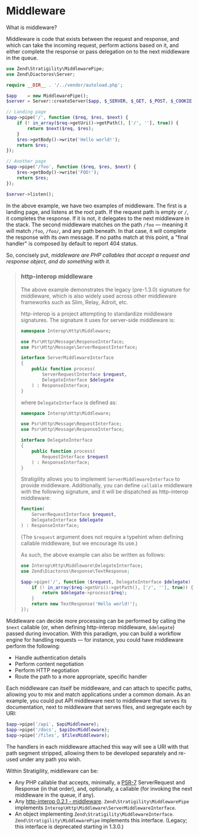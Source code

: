 # Middleware

What is middleware?

Middleware is code that exists between the request and response, and which can
take the incoming request, perform actions based on it, and either complete the
response or pass delegation on to the next middleware in the queue.

```php
use Zend\Stratigility\MiddlewarePipe;
use Zend\Diactoros\Server;

require __DIR__ . '/../vendor/autoload.php';

$app    = new MiddlewarePipe();
$server = Server::createServer($app, $_SERVER, $_GET, $_POST, $_COOKIE, $_FILES);

// Landing page
$app->pipe('/', function ($req, $res, $next) {
    if (! in_array($req->getUri()->getPath(), ['/', ''], true)) {
        return $next($req, $res);
    }
    $res->getBody()->write('Hello world!');
    return $res;
});

// Another page
$app->pipe('/foo', function ($req, $res, $next) {
    $res->getBody()->write('FOO!');
    return $res;
});

$server->listen();
```

In the above example, we have two examples of middleware. The first is a
landing page, and listens at the root path. If the request path is empty or
`/`, it completes the response. If it is not, it delegates to the next
middleware in the stack. The second middleware matches on the path `/foo`
&mdash; meaning it will match `/foo`, `/foo/`, and any path beneath. In that
case, it will complete the response with its own message. If no paths match at
this point, a "final handler" is composed by default to report 404 status.

So, concisely put, _middleware are PHP callables that accept a request and
response object, and do something with it_.

> ### http-interop middleware
>
> The above example demonstrates the legacy (pre-1.3.0) signature for
> middleware, which is also widely used across other middleware frameworks
> such as Slim, Relay, Adroit, etc.
>
> http-interop is a project attempting to standardize middleware signatures.
> The signature it uses for server-side middleware is:
>
> ```php
> namespace Interop\Http\Middleware;
>
> use Psr\Http\Message\ResponseInterface;
> use Psr\Http\Message\ServerRequestInterface;
>
> interface ServerMiddlewareInterface
> {
>     public function process(
>         ServerRequestInterface $request,
>         DelegateInterface $delegate
>     ) : ResponseInterface;
> }
> ```
>
> where `DelegateInterface` is defined as:
>
> ```php
> namespace Interop\Http\Middleware;
>
> use Psr\Http\Message\RequestInterface;
> use Psr\Http\Message\ResponseInterface;
>
> interface DelegateInterface
> {
>     public function process(
>         RequestInterface $request
>     ) : ResponseInterface;
> }
> ```
>
> Stratigility allows you to implement `ServerMiddlewareInterface` to provide
> middleware.  Additionally, you can define `callable` middleware with the
> following signature, and it will be dispatched as http-interop middleware:
>
> ```php
> function(
>     ServerRequestInterface $request,
>     DelegateInterface $delegate
> ) : ResponseInterface;
> ```
>
> (The `$request` argument does not require a typehint when defining callable
> middleware, but we encourage its use.)
>
> As such, the above example can also be written as follows:
>
> ```php
> use Interop\Http\Middleware\DelegateInterface;
> use Zend\Diactoros\Response\TextResponse;
>
> $app->pipe('/', function ($request, DelegateInterface $delegate) {
>     if (! in_array($req->getUri()->getPath(), ['/', ''], true)) {
>         return $delegate->process($req);
>     }
>     return new TextResponse('Hello world!');
> });
> ```

Middleware can decide more processing can be performed by calling the `$next`
callable (or, when defining http-interop middleware, `$delegate`) passed during
invocation. With this paradigm, you can build a workflow engine for handling
requests &mdash; for instance, you could have middleware perform the following:

- Handle authentication details
- Perform content negotiation
- Perform HTTP negotiation
- Route the path to a more appropriate, specific handler

Each middleware can itself be middleware, and can attach to specific paths,
allowing you to mix and match applications under a common domain. As an
example, you could put API middleware next to middleware that serves its
documentation, next to middleware that serves files, and segregate each by URI:

```php
$app->pipe('/api', $apiMiddleware);
$app->pipe('/docs', $apiDocMiddleware);
$app->pipe('/files', $filesMiddleware);
```

The handlers in each middleware attached this way will see a URI with that path
segment stripped, allowing them to be developed separately and re-used under
any path you wish.

Within Stratigility, middleware can be:

- Any PHP callable that accepts, minimally, a
  [PSR-7](https://github.com/php-fig/fig-standards/blob/master/accepted/PSR-7-http-message.md)
  ServerRequest and Response (in that order), and, optionally, a callable (for
  invoking the next middleware in the queue, if any).
- Any [http-interop 0.2.1 - middleware](https://github.com/http-interop/http-middleware/tree/0.2.1).
  `Zend\Stratigility\MiddlewarePipe` implements
  `Interop\Http\Middleware\ServerMiddlewareInterface`.
- An object implementing `Zend\Stratigility\MiddlewareInterface`.
  `Zend\Stratigility\MiddlewarePipe` implements this interface.
  (Legacy; this interface is deprecated starting in 1.3.0.)
